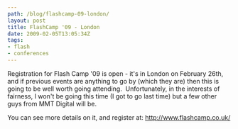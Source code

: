 ```yaml
---
path: /blog/flashcamp-09-london/
layout: post
title: FlashCamp '09 - London
date: 2009-02-05T13:05:34Z
tags:
- flash
- conferences
---
```


Registration for Flash Camp '09 is open - it's in London on February 26th, and if previous events are anything to go by (which they are) then this is going to be well worth going attending.  Unfortunately, in the interests of fairness, I won't be going this time (I got to go last time) but a few other guys from MMT Digital will be.

You can see more details on it, and register at: <a href="http://www.flashcamp.co.uk/">http://www.flashcamp.co.uk/</a>